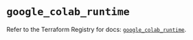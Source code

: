 # `google_colab_runtime`

Refer to the Terraform Registry for docs: [`google_colab_runtime`](https://registry.terraform.io/providers/hashicorp/google-beta/6.44.0/docs/resources/google_colab_runtime).
